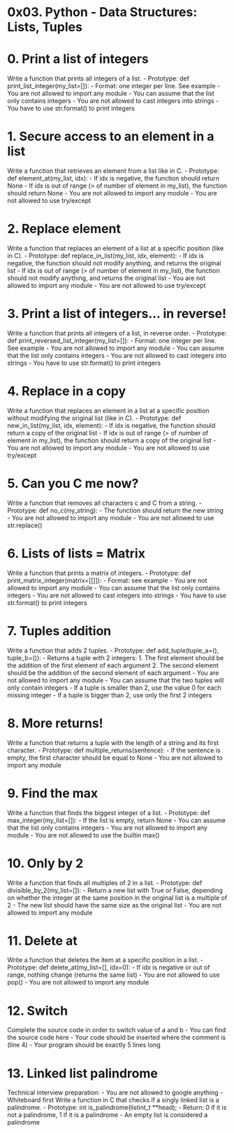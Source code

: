 # 0x03. Python - Data Structures: Lists, Tuples
# 0. Print a list of integers
Write a function that prints all integers of a list.
	- Prototype: def print_list_integer(my_list=[]):
	- Format: one integer per line. See example
	- You are not allowed to import any module
	- You can assume that the list only contains integers
	- You are not allowed to cast integers into strings
	- You have to use str.format() to print integers
# 1. Secure access to an element in a list
Write a function that retrieves an element from a list like in C.
	- Prototype: def element_at(my_list, idx):
	- If idx is negative, the function should return None
	- If idx is out of range (> of number of element in my_list), the function should return None
	- You are not allowed to import any module
	- You are not allowed to use try/except
# 2. Replace element
Write a function that replaces an element of a list at a specific position (like in C).
	- Prototype: def replace_in_list(my_list, idx, element):
	- If idx is negative, the function should not modify anything, and returns the original list
	- If idx is out of range (> of number of element in my_list), the function should not modify anything, and returns the original list
	- You are not allowed to import any module
	- You are not allowed to use try/except
# 3. Print a list of integers... in reverse!
Write a function that prints all integers of a list, in reverse order.
	- Prototype: def print_reversed_list_integer(my_list=[]):
	- Format: one integer per line. See example
	- You are not allowed to import any module
	- You can assume that the list only contains integers
	- You are not allowed to cast integers into strings
	- You have to use str.format() to print integers
# 4. Replace in a copy
Write a function that replaces an element in a list at a specific position without modifying the original list (like in C).
	- Prototype: def new_in_list(my_list, idx, element):
	- If idx is negative, the function should return a copy of the original list
	- If idx is out of range (> of number of element in my_list), the function should return a copy of the original list
	- You are not allowed to import any module
	- You are not allowed to use try/except
# 5. Can you C me now?
Write a function that removes all characters c and C from a string.
	- Prototype: def no_c(my_string):
	- The function should return the new string
	- You are not allowed to import any module
	- You are not allowed to use str.replace()
# 6. Lists of lists = Matrix
Write a function that prints a matrix of integers.
	- Prototype: def print_matrix_integer(matrix=[[]]):
	- Format: see example
	- You are not allowed to import any module
	- You can assume that the list only contains integers
	- You are not allowed to cast integers into strings
	- You have to use str.format() to print integers
# 7. Tuples addition
Write a function that adds 2 tuples.
	- Prototype: def add_tuple(tuple_a=(), tuple_b=()):
	- Returns a tuple with 2 integers:
		1. The first element should be the addition of the first element of each argument
		2. The second element should be the addition of the second element of each argument
	- You are not allowed to import any module
	- You can assume that the two tuples will only contain integers
	- If a tuple is smaller than 2, use the value 0 for each missing integer
	- If a tuple is bigger than 2, use only the first 2 integers
# 8. More returns!
Write a function that returns a tuple with the length of a string and its first character.
	- Prototype: def multiple_returns(sentence):
	- If the sentence is empty, the first character should be equal to None
	- You are not allowed to import any module
# 9. Find the max
Write a function that finds the biggest integer of a list.
	- Prototype: def max_integer(my_list=[]):
	- If the list is empty, return None
	- You can assume that the list only contains integers
	- You are not allowed to import any module
	- You are not allowed to use the builtin max()
# 10. Only by 2
Write a function that finds all multiples of 2 in a list.
	- Prototype: def divisible_by_2(my_list=[]):
	- Return a new list with True or False, depending on whether the integer at the same position in the original list is a multiple of 2
	- The new list should have the same size as the original list
	- You are not allowed to import any module
# 11. Delete at
Write a function that deletes the item at a specific position in a list.
	- Prototype: def delete_at(my_list=[], idx=0):
	- If idx is negative or out of range, nothing change (returns the same list)
	- You are not allowed to use pop()
	- You are not allowed to import any module
# 12. Switch
Complete the source code in order to switch value of a and b
	- You can find the source code here
	- Your code should be inserted where the comment is (line 4)
	- Your program should be exactly 5 lines long
# 13. Linked list palindrome
Technical interview preparation:
	- You are not allowed to google anything
	- Whiteboard first
Write a function in C that checks if a singly linked list is a palindrome.
	- Prototype: int is_palindrome(listint_t **head);
	- Return: 0 if it is not a palindrome, 1 if it is a palindrome
	- An empty list is considered a palindrome

